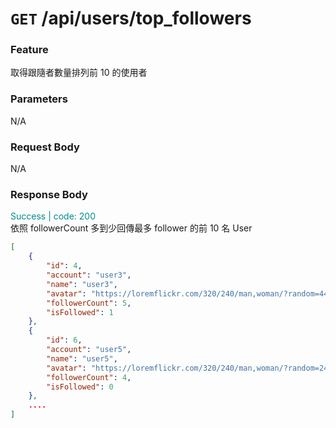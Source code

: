 # `GET` /api/users/top_followers

### Feature

取得跟隨者數量排列前 10 的使用者

### Parameters

N/A

### Request Body

N/A

### Response Body

<font color="#008B8B">Success | code: 200</font>  
依照 followerCount 多到少回傳最多 follower 的前 10 名 User

```json
[
    {
        "id": 4,
        "account": "user3",
        "name": "user3",
        "avatar": "https://loremflickr.com/320/240/man,woman/?random=44",
        "followerCount": 5,
        "isFollowed": 1
    },
    {
        "id": 6,
        "account": "user5",
        "name": "user5",
        "avatar": "https://loremflickr.com/320/240/man,woman/?random=24",
        "followerCount": 4,
        "isFollowed": 0
    },
    ....
]
```
